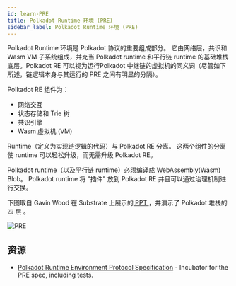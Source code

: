 ```yaml
---
id: learn-PRE
title: Polkadot Runtime 环境 (PRE)
sidebar_label: Polkadot Runtime 环境 (PRE)
---
```


Polkadot Runtime 环境是 Polkadot 协议的重要组成部分。 它由网络层，共识和 Wasm VM 子系统组成，并充当 Polkadot runtime 和平行链 runtime 的基础堆栈底层。Polkadot RE 可以视为运行Polkadot 中继链的虚拟机的同义词（尽管如下所述，链逻辑本身与其运行的 PRE 之间有明显的分隔）。

Polkadot RE 组件为：

- 网络交互
- 状态存储和 Trie 树
- 共识引擎
- Wasm 虚拟机 (VM)

Runtime（定义为实现链逻辑的代码）与 Polkadot RE 分离。 这两个组件的分离使 runtime 可以轻松升级，而无需升级 Polkadot RE。

Polkadot runtime（以及平行链 runtime）必须编译成 WebAssembly(Wasm) Blob。 Polkadot runtime 将 "插件" 放到 Polkadot RE 并且可以通过治理机制进行交换。

下图取自 Gavin Wood 在 Substrate 上展示的[ PPT ](https://slides.com/paritytech/paritysubstrate#/8)，并演示了 Polkadot 堆栈的四 层 。

![PRE](assets/PRE.png)

## 资源

- [Polkadot Runtime Environment Protocol Specification](https://github.com/w3f/polkadot-spec) - Incubator for the PRE spec, including tests.
